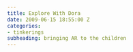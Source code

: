 ```yaml
---
title: Explore With Dora
date: 2009-06-15 18:55:00 Z
categories:
- tinkerings
subheading: bringing AR to the children
---
```


